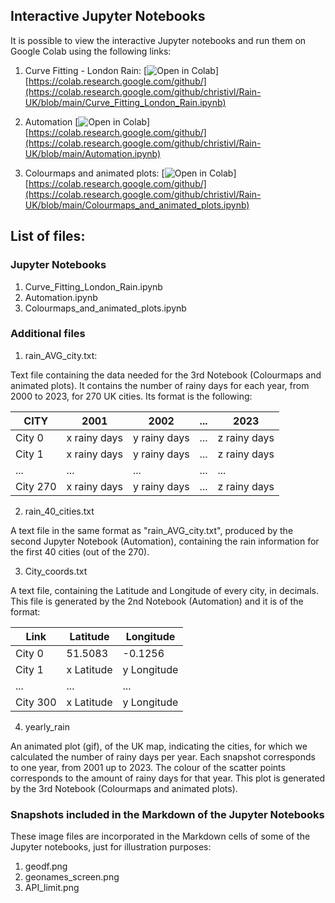 ## Interactive Jupyter Notebooks

It is possible to view the interactive Jupyter notebooks and run them on Google Colab using the following links:

1. Curve Fitting - London Rain: 
[![Open in Colab](https://colab.research.google.com/assets/colab-badge.svg)][https://colab.research.google.com/github/](https://colab.research.google.com/github/christivl/Rain-UK/blob/main/Curve_Fitting_London_Rain.ipynb)

2. Automation
[![Open in Colab](https://colab.research.google.com/assets/colab-badge.svg)][https://colab.research.google.com/github/](https://colab.research.google.com/github/christivl/Rain-UK/blob/main/Automation.ipynb)


3. Colourmaps and animated plots:
[![Open in Colab](https://colab.research.google.com/assets/colab-badge.svg)][https://colab.research.google.com/github/](https://colab.research.google.com/github/christivl/Rain-UK/blob/main/Colourmaps_and_animated_plots.ipynb)


## List of files:

### Jupyter Notebooks

1. Curve_Fitting_London_Rain.ipynb
2. Automation.ipynb
3. Colourmaps_and_animated_plots.ipynb

### Additional files

1. rain_AVG_city.txt:

Text file containing the data needed for the 3rd Notebook (Colourmaps and animated plots).
It contains the number of rainy days for each year, from 2000 to 2023, for 270 UK cities.
Its format is the following:

CITY | 2001 | 2002 | ... | 2023 |
--- | --- | --- | --- | ---
City 0 | x rainy days | y rainy days | ... | z rainy days |
City 1 | x rainy days | y rainy days | ... | z rainy days |
... | ... | ... | ... | ...
City 270 | x rainy days | y rainy days | ... | z rainy days |

2. rain_40_cities.txt

A text file in the same format as "rain_AVG_city.txt", produced by the second Jupyter Notebook (Automation), containing the rain information for the first 40 cities (out of the 270).


3. City_coords.txt

A text file, containing the Latitude and Longitude of every city, in decimals. This file is generated by the 2nd Notebook (Automation) and it is of the format:

Link | Latitude | Longitude |
---  | --- | ---
City 0 | 51.5083 | -0.1256|
City 1 | x Latitude | y Longitude |
... | ... | ...
City 300 | x Latitude | y Longitude |

4. yearly_rain

An animated plot (gif), of the UK map, indicating the cities, for which we calculated the number of rainy days per year. Each snapshot corresponds to one year, from 2001 up to 2023. The colour of the scatter points corresponds to the amount of rainy days for that year. This plot is generated by the 3rd Notebook (Colourmaps and animated plots).

### Snapshots included in the Markdown of the Jupyter Notebooks

These image files are incorporated in the Markdown cells of some of the Jupyter notebooks, just for illustration purposes:

1. geodf.png
2. geonames_screen.png
3. API_limit.png




